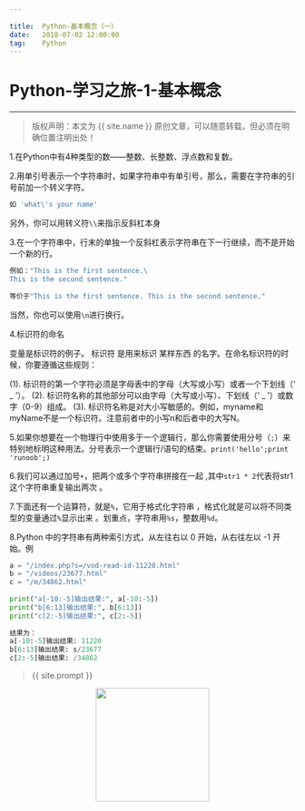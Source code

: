 ```yaml
---
             
title:  Python-基本概念（一）
date:   2018-07-02 12:00:00
tag:    Python
---
```

# Python-学习之旅-1-基本概念

***
> 版权声明：本文为 {{ site.name }} 原创文章，可以随意转载，但必须在明确位置注明出处！

1.在Python中有4种类型的数——整数、长整数、浮点数和复数。

2.用单引号表示一个字符串时，如果字符串中有单引号，那么，需要在字符串的引号前加一个转义字符。

```python
如 'what\'s your name'
```

另外，你可以用转义符`\\`来指示反斜杠本身

3.在一个字符串中，行末的单独一个反斜杠表示字符串在下一行继续，而不是开始一个新的行。

```python
例如："This is the first sentence.\
This is the second sentence."
  
等价于"This is the first sentence. This is the second sentence."
```

当然，你也可以使用`\n`进行换行。

4.标识符的命名

变量是标识符的例子。 标识符 是用来标识 某样东西 的名字。在命名标识符的时候，你要遵循这些规则：

(1). 标识符的第一个字符必须是字母表中的字母（大写或小写）或者一个下划线（‘ _ ’）。
(2). 标识符名称的其他部分可以由字母（大写或小写）、下划线（‘ _ ’）或数字（0-9）组成。
(3). 标识符名称是对大小写敏感的。例如，myname和myName不是一个标识符。注意前者中的小写n和后者中的大写N。

5.如果你想要在一个物理行中使用多于一个逻辑行，那么你需要使用分号（`;`）来特别地标明这种用法。分号表示一个逻辑行/语句的结束。`print('hello';print 'runoob';)`

6.我们可以通过加号`+`，把两个或多个字符串拼接在一起 ,其中`str1 * 2`代表将str1这个字符串重复输出两次 。

7.下面还有一个运算符，就是`%`，它用于格式化字符串 ，格式化就是可以将不同类型的变量通过`%`显示出来 。划重点，字符串用`%s`，整数用`%d`。 

8.Python 中的字符串有两种索引方式，从左往右以 0 开始，从右往左以 -1 开始。例

```python
a = "/index.php?s=/vod-read-id-11220.html"
b = "/videos/23677.html"
c = "/m/34862.html"
     
print("a[-10:-5]输出结果:", a[-10:-5])
print("b[6:13]输出结果:", b[6:13])
print("c[2:-5]输出结果:", c[2:-5])
     
结果为：
a[-10:-5]输出结果: 11220
b[6:13]输出结果: s/23677
c[2:-5]输出结果: /34862
```

> {{ site.prompt }}

<div  align="center">
<img src="https://rengui520.github.io/images/wechart.jpg" width = "200" height = "200"/>